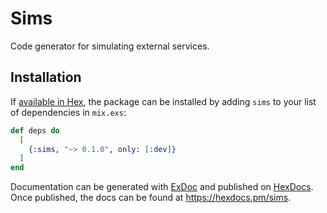 # Sims

Code generator for simulating external services.

## Installation

If [available in Hex](https://hex.pm/docs/publish), the package can be installed
by adding `sims` to your list of dependencies in `mix.exs`:

```elixir
def deps do
  [
    {:sims, "~> 0.1.0", only: [:dev]}
  ]
end
```

Documentation can be generated with [ExDoc](https://github.com/elixir-lang/ex_doc)
and published on [HexDocs](https://hexdocs.pm). Once published, the docs can
be found at <https://hexdocs.pm/sims>.
